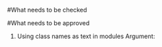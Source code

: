 #What needs to be checked

#What needs to be approved

1. Using class names as text in modules
Argument:

